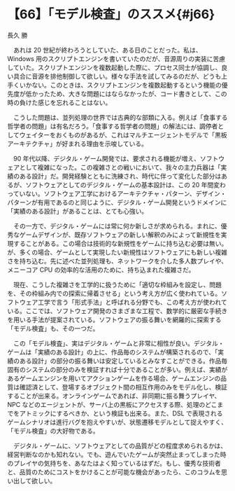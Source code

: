 # 【66】「モデル検査」のススメ{#j66}

<div class="author">長久 勝</div>

　あれは 20 世紀が終わろうとしていた、ある日のことだった。私は、Windows 用のスクリプトエンジンを書いていたのだが、音源周りの実装に苦慮していた。スクリプトエンジンを複数起動した際に、プロセス同士が協調し、良い具合に音源を排他制御して欲しい。様々な手法を試してみるのだが、どうも上手くいかない。このときは、スクリプトエンジンを複数起動するという機能の優先度が低かったため、大きな問題にはならなかったが、コード書きとして、この時の負けた感じを忘れることはない。

　こうした問題は、並列処理の世界では古典的な部類に入る。例えば「食事する哲学者の問題」は有名だろう。「食事する哲学者の問題」の解法には、調停者としてウェイターをおくものがあるが、これはマルチエージェントモデルで「黒板アーキテクチャ」が好まれる理由を示唆している。

　90 年代以降、デジタル・ゲーム開発では、要求される機能が増え、ソフトウェアとして複雑になった。この複雑さとの戦いにおいて、我々の主力兵器は「実績のある設計」だ。開発経験とともに洗練され、時代に伴って変化した部分はあるが、ソフトウェアとしてのデジタル・ゲームの基本設計は、この 20 年間変わっていない。ソフトウェア工学におけるアーキテクチャ・パターン、デザイン・パターンが有用であるのと同じように、デジタル・ゲーム開発というドメインに「実績のある設計」があることは、とても心強い。

　その一方で、デジタル・ゲームには常に何か新しさが求められる。まれに、優秀なゲームデザインが、既存ソフトウェアの新しい解釈のみによって新規性を実現することがある。この場合は技術的な新規性をゲームに持ち込む必要は無い。が、多くの場合、ゲームとして実現したい新規性はソフトウェアにも新しい複雑さを持ち込む。先に述べた並列処理も、ネットワークを介した多人数プレイや、メニーコア CPU の効率的な活用のために、持ち込まれた複雑さだ。

　現在、こうした複雑さを工学的に扱うために「適切な枠組みを設定し、問題を、その枠組み内での探索に帰着させる」という考え方が広く使われている。ソフトウェア工学で言う「形式手法」と呼ばれる分野でも、この考え方が使われている。ここでは、ソフトウェア開発のさまざまな工程で、数学的に厳密な手続きを用いる手法が提案されている。ソフトウェアの振る舞いを網羅的に探索する「モデル検査」も、その一つだ。

　この「モデル検査」、実はデジタル・ゲームと非常に相性が良い。デジタル・ゲームは「実績のある設計」の上に、作品毎のシステムが構築されるので、「実績のある設計」の部分の振る舞いは安定しているとみなすことができる。作品毎固有のシステムの部分のみを検証すれば十分であることが多い。例えば、実績があるゲームエンジンを用いてアクションゲームを作る場合、ゲームエンジンの品質は確認済として、登場するオブジェクト間の相互作用のみをモデル化し、検証することが出来る。オンラインゲームであれば、非同期に振る舞うプレイヤ、NPC などのエージェントが、サーバ上の黒板にアクセスする際、処理のどこまでをアトミックにするべきか、という検証も出来る。また、DSL で表現されるゲームシナリオは進行バグを抱えやすいが、状態遷移モデルとして捉えやすく、「モデル検査」の大好物である。

　デジタル・ゲームに、ソフトウェアとしての品質がどの程度求められるかは、経営判断なのかも知れない。でも、遊んでいたゲームが突然止まってしまった時のプレイヤの気持ちを、あなたはよく知っているはずだ。もし、優秀な技術者と、品質のためにコストをかけることが可能な機会があったら、このコラムを思い出して欲しい。
